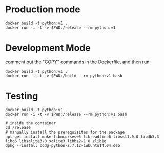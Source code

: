 # Production mode

    docker build -t python:v1 .
    docker run -i -t -v $PWD:/release --rm python:v1

# Development Mode

comment out the "COPY" commands in the Dockerfile, and then run:

    docker build -t python:v1 .
    docker run -i -t -v $PWD:/build --rm python:v1 bash

# Testing

    docker build -t python:v1 .
    docker run -i -t -v $PWD:/release --rm python:v1 bash

    # inside the container
    cd /release
    # manually install the prerequisites for the package
    apt-get install make libncursesw5 libreadline6 libssl1.0.0 libdb5.3 libc6 libsqlite3-0 sqlite3 libbz2-1.0 zlib1g
    dpkg --install ccdg-python-2.7.12-1ubuntu14.04.deb
